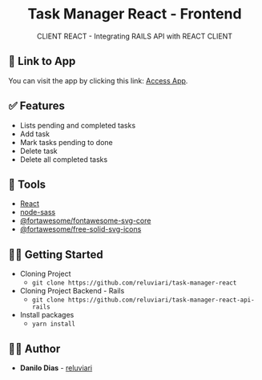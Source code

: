<h1 align="center">
  <strong>Task Manager React - Frontend</strong>
</h1> 

<p align="center">
  CLIENT REACT - Integrating RAILS API with REACT CLIENT
</p> 

## 📌 Link to App

You can visit the app by clicking this link: [Access App](https://reluviaris-task-manager-react.herokuapp.com/).

## ✅ Features
   - Lists pending and completed tasks
   - Add task
   - Mark tasks pending to done
   - Delete task
   - Delete all completed tasks

## 🧰 Tools

- [React](https://pt-br.reactjs.org/)
- [node-sass](https://www.npmjs.com/package/node-sass)
- [@fortawesome/fontawesome-svg-core](https://github.com/FortAwesome/react-fontawesome)
- [@fortawesome/free-solid-svg-icons](https://www.npmjs.com/package/@fortawesome/free-solid-svg-icons)

## 👩‍🏫 Getting Started

- Cloning Project
  - `git clone https://github.com/reluviari/task-manager-react`
- Cloning Project Backend - Rails
  - `git clone https://github.com/reluviari/task-manager-react-api-rails`
- Install packages
  - `yarn install`
 
## 🙋‍♂️ Author

* **Danilo Dias** - [reluviari](https://github.com/reluviari)

